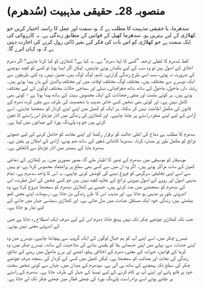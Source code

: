 # منصوبہ 28۔ حقیقی مذہبیت (سُدھرم)

سدھرما، یا حقیقی مذہبیت کا مطلب ہے کہ وہ سمت اور عمل کا راستہ اختیار کریں جو کھلاڑی کے لیے بہترین ہو۔ سدھرما کھیل کے قوانین کے مطابق زندگی ہے۔ یہ کارروائی کی ایک سمت ہے جو کھلاڑی کو اس بات کی فکر کیے بغیر ڈائی رول کرنے کی اجازت دیتی ہے کہ وہ کہاں اترے گا۔

لفظ سُدھرم کا لفظی ترجمہ "کسی کا اپنا دھرم" ہے۔ یہ کیا ہے؟ کھلاڑی کو کیا کرنا چاہیے؟ اگر دھرم اخلاق کے اصول ہیں تو وہ سب کے لیے یکساں ہونے چاہئیں۔ لیکن اگر ایسا ہوتا تو کسی کو کچھ سوچنے کی ضرورت نہ ہوتی، سب اسی طرح زندگی گزارتے۔ تاہم، لوگ لوگ ہیں، مشین نہیں. وہ کئی طریقوں سے ایک دوسرے سے مختلف ہیں۔ مختلف لوگ مختلف اوقات میں اور مختلف والدین کے ہاں پیدا ہوتے ہیں۔ رشتہ دار، ماحول، ماحول کے ساتھ ساتھ جغرافیائی، نسلی اور سماجی حالات مختلف لوگوں کے لیے مختلف ہوتے ہیں۔ ہر کوئی مثبت اور منفی رجحانات کے ایک مخصوص سیٹ کے ساتھ پیدا ہوتا ہے - کوئی بھی کامل نہیں ہے۔ اور کوئی بھی شخص کسی خاص مذہب یا شخصیت کی طرف سے مقرر کردہ دھرم کے قانون کی مکمل اطاعت نہیں کر سکتا۔ ہر ایک کو کھیل میں اپنے اپنے کردار کو سمجھنا چاہئے۔ اسے آزادی کے لیے اپنے منفرد راستے پر چلنا چاہیے۔ اور کھلاڑی کی زندگی میں اتار چڑھاؤ اس راستے کا تعین کرتے ہیں جو وہ پلےنگ بورڈ کے میدانوں میں لیتا ہے۔

سدھرم کا مطلب ہے دماغ کی اعلیٰ حالت کو برقرار رکھنا اور اپنے مقاصد کو حاصل کرنے کے لیے جھوٹے ذرائع کو مکمل طور پر مسترد کرنا۔ سدھرما کائناتی شعور کے ساتھ ضم ہونے، آزادی کے امکان پر یقین ہے۔ سدھرم مایا کے سمندر میں اتار چڑھاؤ سے لاتعلقی ہے۔

موسیقار کو موسیقی میں سدھرم کے تصور کا اظہار ملے گا، مصور مصوری میں۔ ہر کھلاڑی کے دماغی کمپن کے سات مراکز ہوتے ہیں۔ اگر وہ ان میں سے کسی بھی سطح پر پراعتماد محسوس کرتا ہے، تو یہیں سے اسے اپنی تخلیقی سرگرمی کو فروغ دینے کی کوشش کرنی چاہیے۔ یہ اس کا واحد سدھرم ہے۔ تمام مذہبی اصول اور رویے کے اصول بیرونی ذرائع کے علاوہ کچھ نہیں ہیں جو کسی شخص کی اصل فطرت، اس کے سدھرم کو سمجھنے میں مدد کرتے ہیں۔ جیسے ہی کھلاڑی سدھرم کو سمجھنا شروع کرتا ہے، وہ اندرونی طور پر مذہبی ہو جاتا ہے، اور مذہب اس کا طرز زندگی بن جاتا ہے۔ رسومات اپنے معنی کھو بیٹھتی ہیں، زندگی خود ایک مستقل عبادت میں بدل جاتی ہے۔ اور کھلاڑی سنیاسی جہاز میں جانے کے لیے تیار ہو جاتا ہے۔

جب تک کھلاڑی چوتھے چکر تک نہیں پہنچ جاتا، دھرم اس کے لیے صرف ایک اصطلاح رہ جاتا ہے جس کے اندرونی معنی نہیں ہوتے۔

تیسرے چکر میں، اسے اپنے آپ کو ہم خیال لوگوں کے ایک گروپ سے پہچاننا چاہیے، دوسرے میں وہ اپنے جذبات سے، پہلے میں اپنی جسمانی بقا کو یقینی بنانے کی صلاحیت کے ساتھ۔ تیسرے چکر میں، وہ کرما کے قوانین، خیرات کے معنی، دھرم کے اخلاقی پہلو، اچھے اور برے ماحول میں رہنے کے نتائج، زندگی کی نجات اور مصائب کو سمجھتا ہے۔ لیکن کھیل میں کسی کے کردار کی سمجھ صرف چوتھے چکر کی سطح تک پہنچنے کے ساتھ ہی آتی ہے، سودھرم کے میدان میں، جہاں سے کوئی شخص سخت خود پر قابو پانے اور اپنے آپ پر کام کرنے کے لیے تپسیا کے جہاز کی طرف جاتا ہے۔ سدھرم کے راستے پر چلتے ہوئے اسے براہ راست پلےنگ بورڈ کی چھٹی قطار میں چھٹے چکر تک لے جاتا ہے۔

